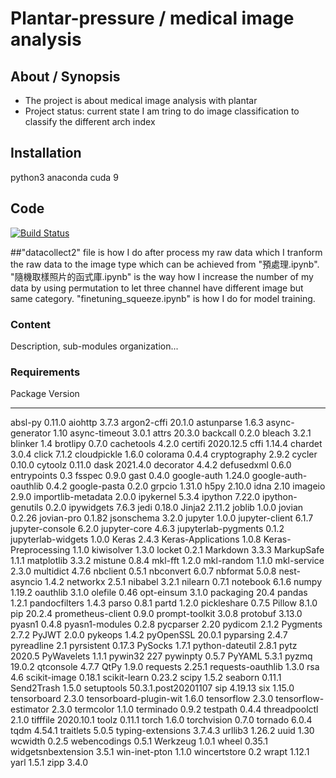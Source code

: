 # Plantar-pressure / medical image analysis



## About / Synopsis

* The project is about medical image analysis with plantar
* Project status: current state I am tring to do image classification to classify the different arch index

## Installation
python3 anaconda cuda 9

## Code

[![Build Status](https://qa.nuxeo.org/jenkins/buildStatus/icon?job=/nuxeo/addons_nuxeo-sample-project-master)](https://qa.nuxeo.org/jenkins/job/nuxeo/job/addons_nuxeo-sample-project-master/)

##"datacollect2" file is how I do after process my raw data which I tranform the raw data to the image type which can be achieved from "預處理.ipynb".
"隨機取樣照片的函式庫.ipynb" is the way how I increase the number of my data by using permutation to let three channel have different image but same category.
"finetuning_squeeze.ipynb" is how I do for model training.
### Content

Description, sub-modules organization...

### Requirements

Package                Version
---------------------- -------------------
absl-py                0.11.0
aiohttp                3.7.3
argon2-cffi            20.1.0
astunparse             1.6.3
async-generator        1.10
async-timeout          3.0.1
attrs                  20.3.0
backcall               0.2.0
bleach                 3.2.1
blinker                1.4
brotlipy               0.7.0
cachetools             4.2.0
certifi                2020.12.5
cffi                   1.14.4
chardet                3.0.4
click                  7.1.2
cloudpickle            1.6.0
colorama               0.4.4
cryptography           2.9.2
cycler                 0.10.0
cytoolz                0.11.0
dask                   2021.4.0
decorator              4.4.2
defusedxml             0.6.0
entrypoints            0.3
fsspec                 0.9.0
gast                   0.4.0
google-auth            1.24.0
google-auth-oauthlib   0.4.2
google-pasta           0.2.0
grpcio                 1.31.0
h5py                   2.10.0
idna                   2.10
imageio                2.9.0
importlib-metadata     2.0.0
ipykernel              5.3.4
ipython                7.22.0
ipython-genutils       0.2.0
ipywidgets             7.6.3
jedi                   0.18.0
Jinja2                 2.11.2
joblib                 1.0.0
jovian                 0.2.26
jovian-pro             0.1.82
jsonschema             3.2.0
jupyter                1.0.0
jupyter-client         6.1.7
jupyter-console        6.2.0
jupyter-core           4.6.3
jupyterlab-pygments    0.1.2
jupyterlab-widgets     1.0.0
Keras                  2.4.3
Keras-Applications     1.0.8
Keras-Preprocessing    1.1.0
kiwisolver             1.3.0
locket                 0.2.1
Markdown               3.3.3
MarkupSafe             1.1.1
matplotlib             3.3.2
mistune                0.8.4
mkl-fft                1.2.0
mkl-random             1.1.0
mkl-service            2.3.0
multidict              4.7.6
nbclient               0.5.1
nbconvert              6.0.7
nbformat               5.0.8
nest-asyncio           1.4.2
networkx               2.5.1
nibabel                3.2.1
nilearn                0.7.1
notebook               6.1.6
numpy                  1.19.2
oauthlib               3.1.0
olefile                0.46
opt-einsum             3.1.0
packaging              20.4
pandas                 1.2.1
pandocfilters          1.4.3
parso                  0.8.1
partd                  1.2.0
pickleshare            0.7.5
Pillow                 8.1.0
pip                    20.2.4
prometheus-client      0.9.0
prompt-toolkit         3.0.8
protobuf               3.13.0
pyasn1                 0.4.8
pyasn1-modules         0.2.8
pycparser              2.20
pydicom                2.1.2
Pygments               2.7.2
PyJWT                  2.0.0
pykeops                1.4.2
pyOpenSSL              20.0.1
pyparsing              2.4.7
pyreadline             2.1
pyrsistent             0.17.3
PySocks                1.7.1
python-dateutil        2.8.1
pytz                   2020.5
PyWavelets             1.1.1
pywin32                227
pywinpty               0.5.7
PyYAML                 5.3.1
pyzmq                  19.0.2
qtconsole              4.7.7
QtPy                   1.9.0
requests               2.25.1
requests-oauthlib      1.3.0
rsa                    4.6
scikit-image           0.18.1
scikit-learn           0.23.2
scipy                  1.5.2
seaborn                0.11.1
Send2Trash             1.5.0
setuptools             50.3.1.post20201107
sip                    4.19.13
six                    1.15.0
tensorboard            2.3.0
tensorboard-plugin-wit 1.6.0
tensorflow             2.3.0
tensorflow-estimator   2.3.0
termcolor              1.1.0
terminado              0.9.2
testpath               0.4.4
threadpoolctl          2.1.0
tifffile               2020.10.1
toolz                  0.11.1
torch                  1.6.0
torchvision            0.7.0
tornado                6.0.4
tqdm                   4.54.1
traitlets              5.0.5
typing-extensions      3.7.4.3
urllib3                1.26.2
uuid                   1.30
wcwidth                0.2.5
webencodings           0.5.1
Werkzeug               1.0.1
wheel                  0.35.1
widgetsnbextension     3.5.1
win-inet-pton          1.1.0
wincertstore           0.2
wrapt                  1.12.1
yarl                   1.5.1
zipp                   3.4.0


